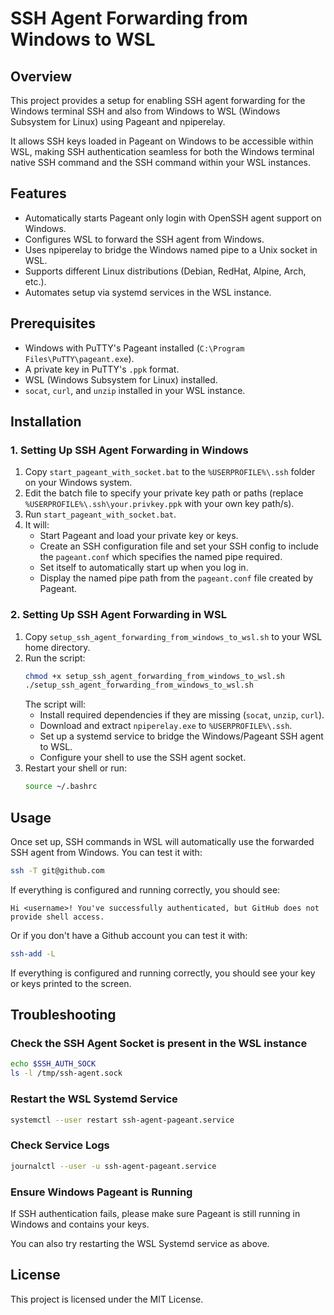 # SSH Agent Forwarding from Windows to WSL

## Overview
This project provides a setup for enabling SSH agent forwarding for the Windows terminal SSH and also from Windows to WSL (Windows Subsystem for Linux) using Pageant and npiperelay. 

It allows SSH keys loaded in Pageant on Windows to be accessible within WSL, making SSH authentication seamless for both the Windows terminal native SSH command 
and the SSH command within your WSL instances.

## Features
- Automatically starts Pageant only login with OpenSSH agent support on Windows.
- Configures WSL to forward the SSH agent from Windows.
- Uses npiperelay to bridge the Windows named pipe to a Unix socket in WSL.
- Supports different Linux distributions (Debian, RedHat, Alpine, Arch, etc.).
- Automates setup via systemd services in the WSL instance.

## Prerequisites
- Windows with PuTTY's Pageant installed (`C:\Program Files\PuTTY\pageant.exe`).
- A private key in PuTTY's `.ppk` format.
- WSL (Windows Subsystem for Linux) installed.
- `socat`, `curl`, and `unzip` installed in your WSL instance.

## Installation

### 1. Setting Up SSH Agent Forwarding in Windows

1. Copy `start_pageant_with_socket.bat` to the `%USERPROFILE%\.ssh` folder on your Windows system.
2. Edit the batch file to specify your private key path or paths (replace `%USERPROFILE%\.ssh\your.privkey.ppk` with your own key path/s).
3. Run `start_pageant_with_socket.bat`.
4. It will:
   - Start Pageant and load your private key or keys.
   - Create an SSH configuration file and set your SSH config to include the `pageant.conf` which specifies the named pipe required.
   - Set itself to automatically start up when you log in.
   - Display the named pipe path from the `pageant.conf` file created by Pageant.

### 2. Setting Up SSH Agent Forwarding in WSL

1. Copy `setup_ssh_agent_forwarding_from_windows_to_wsl.sh` to your WSL home directory.
2. Run the script:
   ```sh
   chmod +x setup_ssh_agent_forwarding_from_windows_to_wsl.sh
   ./setup_ssh_agent_forwarding_from_windows_to_wsl.sh
   ```
   The script will:
   - Install required dependencies if they are missing (`socat`, `unzip`, `curl`).
   - Download and extract `npiperelay.exe` to `%USERPROFILE%\.ssh`.
   - Set up a systemd service to bridge the Windows/Pageant SSH agent to WSL.
   - Configure your shell to use the SSH agent socket.
4. Restart your shell or run:
   ```sh
   source ~/.bashrc
   ```

## Usage
Once set up, SSH commands in WSL will automatically use the forwarded SSH agent from Windows. You can test it with:
```sh
ssh -T git@github.com
```
If everything is configured and running correctly, you should see:
```
Hi <username>! You've successfully authenticated, but GitHub does not provide shell access.
```

Or if you don't have a Github account you can test it with:
```sh
ssh-add -L
```

If everything is configured and running correctly, you should see your key or keys printed to the screen.


## Troubleshooting
### Check the SSH Agent Socket is present in the WSL instance
```sh
echo $SSH_AUTH_SOCK
ls -l /tmp/ssh-agent.sock
```

### Restart the WSL Systemd Service
```sh
systemctl --user restart ssh-agent-pageant.service
```

### Check Service Logs
```sh
journalctl --user -u ssh-agent-pageant.service
```

### Ensure Windows Pageant is Running
If SSH authentication fails, please make sure Pageant is still running in Windows and contains your keys.

You can also try restarting the WSL Systemd service as above.

## License
This project is licensed under the MIT License.

